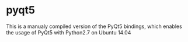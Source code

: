 # pyqt5
This is a manualy compiled version of the PyQt5 bindings, which enables the usage of PyQt5 with Python2.7 on Ubuntu 14.04
